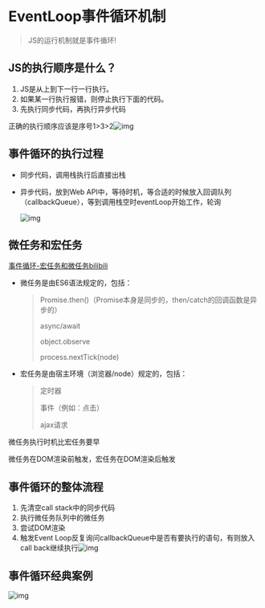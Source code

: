 # EventLoop事件循环机制



> JS的运行机制就是事件循环!

## JS的执行顺序是什么？

1. JS是从上到下一行一行执行。
2. 如果某一行执行报错，则停止执行下面的代码。
3. 先执行同步代码，再执行异步代码

正确的执行顺序应该是序号1>3>2![img](https://p3-juejin.byteimg.com/tos-cn-i-k3u1fbpfcp/c17a2aaa70db4ecc92b809cfcdca68aa~tplv-k3u1fbpfcp-zoom-in-crop-mark:4536:0:0:0.awebp)



## 事件循环的执行过程

- 同步代码，调用栈执行后直接出栈

- 异步代码，放到Web API中，等待时机，等合适的时候放入回调队列（callbackQueue），等到调用栈空时eventLoop开始工作，轮询

  ![img](https://p3-juejin.byteimg.com/tos-cn-i-k3u1fbpfcp/470b695effb04555928976504bb518c5~tplv-k3u1fbpfcp-zoom-in-crop-mark:4536:0:0:0.awebp)



## 微任务和宏任务

<a href="https://www.bilibili.com/video/BV1G84y1B7hZ" target="_blank">事件循环-宏任务和微任务bilibili</a>

  - 微任务是由ES6语法规定的，包括：

    > Promise.then()（Promise本身是同步的，then/catch的回调函数是异步的）
    >
    > async/await
    >
    > object.observe
    >
    > process.nextTick(node)

  - 宏任务是由宿主环境（浏览器/node）规定的，包括：

    > 定时器
    >
    > 事件（例如：点击）
    >
    > ajax请求

微任务执行时机比宏任务要早

微任务在DOM渲染前触发，宏任务在DOM渲染后触发



## 事件循环的整体流程

1. 先清空call stack中的同步代码
2. 执行微任务队列中的微任务
3. 尝试DOM渲染
4. 触发Event Loop反复询问callbackQueue中是否有要执行的语句，有则放入call back继续执行![img](https://p3-juejin.byteimg.com/tos-cn-i-k3u1fbpfcp/97161f74e2e7494bad644e28e22bcf4e~tplv-k3u1fbpfcp-zoom-in-crop-mark:4536:0:0:0.awebp)



## 事件循环经典案例

![img](https://p3-juejin.byteimg.com/tos-cn-i-k3u1fbpfcp/bbd9cfac79eb4e0896b82f2ae4074d6a~tplv-k3u1fbpfcp-zoom-in-crop-mark:4536:0:0:0.awebp)

 